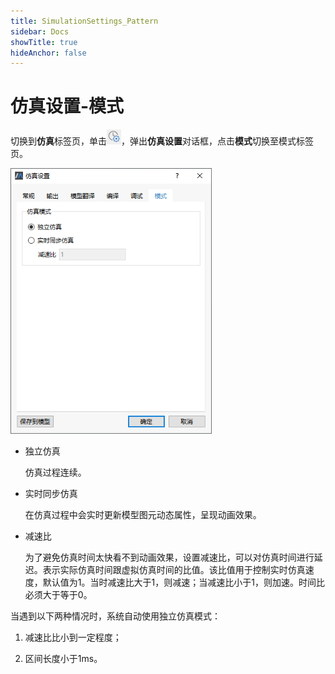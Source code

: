 ```yaml
---
title: SimulationSettings_Pattern
sidebar: Docs
showTitle: true
hideAnchor: false
---
```

# 仿真设置-模式

切换到**仿真**标签页，单击![仿真设置图标](SimulationSettings.assets/仿真设置图标.png)，弹出**仿真设置**对话框，点击**模式**切换至模式标签页。

<img src="SimulationSettings.assets/模式设置.png" alt="模式设置" style="zoom:80%;" />

- 独立仿真

  仿真过程连续。

- 实时同步仿真

  在仿真过程中会实时更新模型图元动态属性，呈现动画效果。

- 减速比

  为了避免仿真时间太快看不到动画效果，设置减速比，可以对仿真时间进行延迟。表示实际仿真时间跟虚拟仿真时间的比值。该比值用于控制实时仿真速度，默认值为1。当时减速比大于1，则减速；当减速比小于1，则加速。时间比必须大于等于0。

当遇到以下两种情况时，系统自动使用独立仿真模式：

1. 减速比比小到一定程度；

2. 区间长度小于1ms。